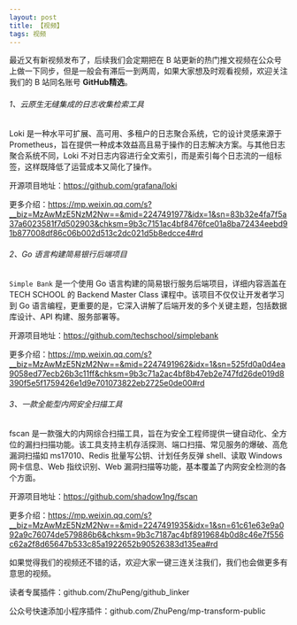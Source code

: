 ```yaml
---
layout: post
title: 【视频】
tags: 视频
---
```


最近又有新视频发布了，后续我们会定期把在 B 站更新的热门推文视频在公众号上做一下同步，但是一般会有滞后一到两周，如果大家想及时观看视频，欢迎关注我们的 B 站同名账号 **GitHub精选**。

######  1、云原生无缝集成的日志收集检索工具

Loki 是一种水平可扩展、高可用、多租户的日志聚合系统，它的设计灵感来源于 Prometheus，旨在提供一种成本效益高且易于操作的日志解决方案。与其他日志聚合系统不同，Loki 不对日志内容进行全文索引，而是索引每个日志流的一组标签，这样既降低了运营成本又简化了操作。

开源项目地址：https://github.com/grafana/loki

更多介绍：https://mp.weixin.qq.com/s?__biz=MzAwMzE5NzM2Nw==&mid=2247491977&idx=1&sn=83b32e4fa7f5a37a6023581f7d502903&chksm=9b3c7151ac4bf8476fce01a8ba72434eebd91b877008df86c06b002d513c2dc021d5b8edcce4#rd

###### 2、Go 语言构建简易银行后端项目

`Simple Bank` 是一个使用 Go 语言构建的简易银行服务后端项目，详细内容涵盖在 TECH SCHOOL 的 Backend Master Class 课程中。该项目不仅仅让开发者学习到 Go 语言编程，更重要的是，它深入讲解了后端开发的多个关键主题，包括数据库设计、API 构建、服务部署等。

开源项目地址：https://github.com/techschool/simplebank

更多介绍：https://mp.weixin.qq.com/s?__biz=MzAwMzE5NzM2Nw==&mid=2247491962&idx=1&sn=525fd0a0d4ea9058ed77ecb26b3c11ff&chksm=9b3c71a2ac4bf8b47eb2e747fd26de019d8390f5e5f1759426e1d9e701073822eb2725e0de00#rd

###### 3、一款全能型内网安全扫描工具

fscan 是一款强大的内网综合扫描工具，旨在为安全工程师提供一键自动化、全方位的漏扫扫描功能。该工具支持主机存活探测、端口扫描、常见服务的爆破、高危漏洞扫描如 ms17010、Redis 批量写公钥、计划任务反弹 shell、读取 Windows 网卡信息、Web 指纹识别、Web 漏洞扫描等功能，基本覆盖了内网安全检测的各个方面。

开源项目地址：https://github.com/shadow1ng/fscan

更多介绍：https://mp.weixin.qq.com/s?__biz=MzAwMzE5NzM2Nw==&mid=2247491935&idx=1&sn=61c61e63e9a092a9c76074de579886b6&chksm=9b3c7187ac4bf8919684b0d8c46e7f556c62a2f8d65647b533c85a1922652b90526383d135ea#rd

如果觉得我们的视频还不错的话，欢迎大家一键三连关注我们，我们也会做更多有意思的视频。

读者专属插件：github.com/ZhuPeng/github_linker

公众号快速添加小程序插件：github.com/ZhuPeng/mp-transform-public
